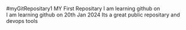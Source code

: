 #myGitRepositary1
MY First Repositary I am learning github on <br>
I am learning github on 20th Jan 2024
Its a great public repositary and devops tools<br>
